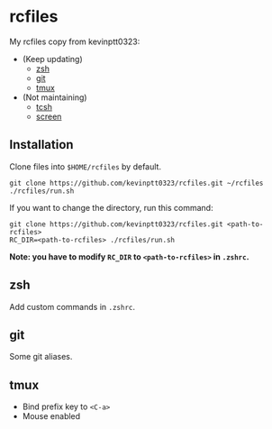 # rcfiles

My rcfiles copy from kevinptt0323:

- (Keep updating)
    - [zsh](http://www.zsh.org/)
    - [git](https://git-scm.com/)
    - [tmux](https://github.com/tmux/tmux)
- (Not maintaining)
    - [tcsh](https://github.com/tcsh-org/tcsh)
    - [screen](http://www.gnu.org/software/screen/)

## Installation

Clone files into `$HOME/rcfiles` by default.

```
git clone https://github.com/kevinptt0323/rcfiles.git ~/rcfiles
./rcfiles/run.sh
```

If you want to change the directory, run this command:

```
git clone https://github.com/kevinptt0323/rcfiles.git <path-to-rcfiles>
RC_DIR=<path-to-rcfiles> ./rcfiles/run.sh
```

**Note: you have to modify `RC_DIR` to `<path-to-rcfiles>` in `.zshrc`.**

## zsh

Add custom commands in `.zshrc`.

## git

Some git aliases.

## tmux

- Bind prefix key to `<C-a>`
- Mouse enabled
